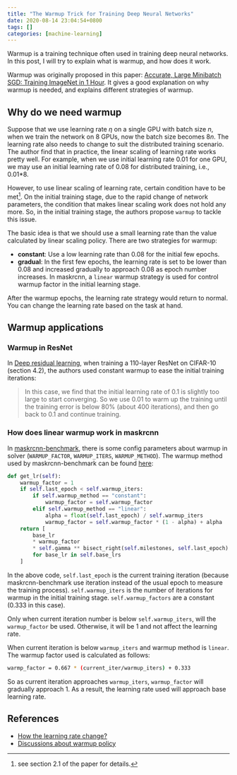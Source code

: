 ```yaml
---
title: "The Warmup Trick for Training Deep Neural Networks"
date: 2020-08-14 23:04:54+0800
tags: []
categories: [machine-learning]
---
```


Warmup is a training technique often used in training deep neural networks.
In this post, I will try to explain what is warmup, and how does it work.

<!--more-->

Warmup was originally proposed in this paper: [Accurate, Large Minibatch SGD: Training ImageNet in 1 Hour](https://arxiv.org/abs/1706.02677).
It gives a good explanation on why warmup is needed, and explains different strategies of warmup.

## Why do we need warmup

Suppose that we use learning rate $\eta$ on a single GPU with batch size $n$,
when we train the network on 8 GPUs, now the batch size becomes $8n$.
The learning rate also needs to change to suit the distributed training scenario.
The author find that in practice, the linear scaling of learning rate works pretty well.
For example, when we use initial learning rate 0.01 for one GPU,
we may use an initial learning rate of 0.08 for distributed training, i.e., 0.01\*8.

However, to use linear scaling of learning rate, certain condition have to be met[^1].
On the initial training stage, due to the rapid change of network parameters,
the condition that makes linear scaling work does not hold any more.
So, in the initial training stage, the authors propose `warmup` to tackle this issue.

The basic idea is that we should use a small learning rate than the value calculated by linear scaling policy.
There are two strategies for warmup:

+ **constant**: Use a low learning rate than 0.08 for the initial few epochs.
+ **gradual**: In the first few epochs, the learning rate is set to be lower than 0.08
and increased gradually to approach 0.08 as epoch number increases.
In maskrcnn, a `linear` warmup strategy is used for control warmup factor in
the initial learning stage.

After the warmup epochs, the learning rate strategy would return to normal.
You can change the learning rate based on the task at hand.


## Warmup applications

### Warmup in ResNet

In [Deep residual learning](https://arxiv.org/abs/1512.03385), when training a 110-layer ResNet on CIFAR-10 (section 4.2),
the authors used constant warmup to ease the initial training iterations:

> In this case, we find that the initial learning rate of 0.1 is slightly too
> large to start converging. So we use 0.01 to warm up the training until the
> training error is below 80% (about 400 iterations), and then go back to 0.1
> and continue training.

### How does linear warmup work in maskrcnn

In [maskrcnn-benchmark](https://github.com/facebookresearch/maskrcnn-benchmark), there is some config parameters about warmup in solver (`WARMUP_FACTOR`, `WARMUP_ITERS`, `WARMUP_METHOD`).
The warmup method used by maskrcnn-benchmark can be found [here](https://github.com/facebookresearch/maskrcnn-benchmark/blob/57eec25b75144d9fb1a6857f32553e1574177daf/maskrcnn_benchmark/solver/lr_scheduler.py#L39-L52):

```python
def get_lr(self):
    warmup_factor = 1
    if self.last_epoch < self.warmup_iters:
        if self.warmup_method == "constant":
            warmup_factor = self.warmup_factor
        elif self.warmup_method == "linear":
            alpha = float(self.last_epoch) / self.warmup_iters
            warmup_factor = self.warmup_factor * (1 - alpha) + alpha
    return [
        base_lr
        * warmup_factor
        * self.gamma ** bisect_right(self.milestones, self.last_epoch)
        for base_lr in self.base_lrs
    ]
```

In the above code, `self.last_epoch` is the current training iteration
(because maskrcnn-benchmark use iteration instead of the usual epoch to measure the training process).
`self.warmup_iters` is the number of iterations for warmup in the initial training stage.
`self.warmup_factors` are a constant (0.333 in this case).

Only when current iteration number is below `self.warmup_iters`, will the `warmup_factor` be used.
Otherwise, it will be 1 and not affect the learning rate.

When current iteration is below `warmup_iters` and warmup method is `linear`.
The warmup factor used is calculated as follows:

```bash
warmp_factor = 0.667 * (current_iter/warmup_iters) + 0.333
```

So as current iteration approaches `warmup_iters`, `warmup_factor` will gradually approach 1.
As a result, the learning rate used will approach base learning rate.

## References

+ [How the learning rate change?](https://github.com/facebookresearch/maskrcnn-benchmark/issues/562)
+ [Discussions about warmup policy](https://www.reddit.com/r/MachineLearning/comments/es9qv7/d_warmup_vs_initially_high_learning_rate/)

[^1]: see section 2.1 of the paper for details.
